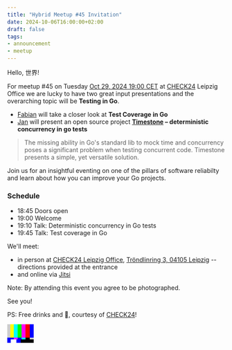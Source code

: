 ```yaml
---
title: "Hybrid Meetup #45 Invitation"
date: 2024-10-06T16:00:00+02:00
draft: false
tags:
- announcement
- meetup
---
```


Hello, 世界!

For meetup #45 on Tuesday [Oct 29, 2024 19:00
CET](https://www.meetup.com/leipzig-golang/events/298481354) at
[CHECK24](https://www.check24.de/) Leipzig Office we are lucky to have two great input
presentations and the overarching topic will be **Testing in Go**.

* [Fabian](https://www.linkedin.com/in/fabian-g%C3%A4rtner-913584141/) will take a closer look at **Test Coverage in Go**
* [Jan](https://www.linkedin.com/in/jan-z-255b28225/) will present an open source project **[Timestone](https://github.com/Metamogul/timestone) – deterministic concurrency in go tests**

> The missing ability in Go's standard lib to mock time and concurrency poses a
> significant problem when testing concurrent code. Timestone presents a
> simple, yet versatile solution.

Join us for an insightful eventing on one of the pillars of software reliabilty
and learn about how you can improve your Go projects.

### Schedule

* 18:45 Doors open
* 19:00 Welcome
* 19:10 Talk: Deterministic concurrency in Go tests
* 19:45 Talk: Test coverage in Go

We'll meet:

* in person at [CHECK24 Leipzig Office](https://maps.app.goo.gl/hWKDzUNSYuHcRCew6), [Tröndlinring 3, 04105 Leipzig](https://maps.app.goo.gl/hWKDzUNSYuHcRCew6) -- directions provided at the entrance
* and online via [Jitsi](https://meet.jit.si/LeipzigGophers45)

Note: By attending this event you agree to be photographed.

See you!

PS: Free drinks and 🍕, courtesy of [CHECK24](https://www.check24.de/)!

![](/images/XHCZX6ECHM2M7WTO4PF3ICJINZXXHMC5.gif)


<!--

https://www.linkedin.com/posts/martin-czygan-58348842_leipzig-gophers-meetup-44-taking-place-this-activity-7243955424402505728-p_He?utm_source=share&utm_medium=member_desktop
https://gophers.slack.com/archives/C152YB9UZ/p1727102663437109
https://gophers.slack.com/archives/C1RCF5554/p1727102622666649

-->
